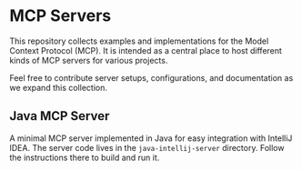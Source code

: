 # MCP Servers

This repository collects examples and implementations for the Model Context Protocol (MCP). It is intended as a central place to host different kinds of MCP servers for various projects.

Feel free to contribute server setups, configurations, and documentation as we expand this collection.

## Java MCP Server

A minimal MCP server implemented in Java for easy integration with IntelliJ IDEA. The server code lives in the `java-intellij-server` directory. Follow the instructions there to build and run it.

